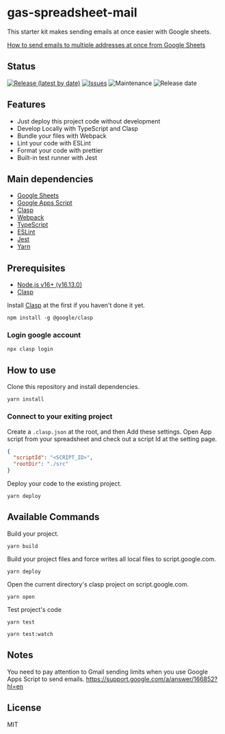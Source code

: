 # gas-spreadsheet-mail

This starter kit makes sending emails at once easier with Google sheets.

[How to send emails to multiple addresses at once from Google Sheets](https://dev.to/tim_yone/how-to-send-emails-to-multiple-addresses-at-once-from-google-sheets-51jl)

## Status

[![Release (latest by date)](https://img.shields.io/github/v/release/Kazuki-tam/gas-spreadsheet-mail)](https://github.com/Kazuki-tam/gas-spreadsheet-mail/releases/tag/v0.0.1)
[![Issues](https://img.shields.io/github/issues/Kazuki-tam/gas-spreadsheet-mail)](https://github.com/Kazuki-tam/gas-spreadsheet-mail/issues)
![Maintenance](https://img.shields.io/maintenance/yes/2022)
![Release date](https://img.shields.io/github/release-date/Kazuki-tam/gas-spreadsheet-mail)

## Features
- Just deploy this project code without development 
- Develop Locally with TypeScript and Clasp
- Bundle your files with Webpack
- Lint your code with ESLint
- Format your code with prettier
- Built-in test runner with Jest

## Main dependencies

- [Google Sheets](https://www.google.com/intl/en/sheets/about/)
- [Google Apps Script](https://workspace.google.co.jp/intl/ja/products/apps-script/)
- [Clasp](https://github.com/google/clasp)
- [Webpack](https://webpack.js.org/)
- [TypeScript](https://www.typescriptlang.org/)
- [ESLint](https://eslint.org/)
- [Jest](https://jestjs.io/)
- [Yarn](https://yarnpkg.com/)

## Prerequisites

- [Node.js v16+ (v16.13.0)](https://nodejs.org/en/)
- [Clasp](https://github.com/google/clasp)

Install [Clasp](https://github.com/google/clasp) at the first if you haven't done it yet.

```shell
npm install -g @google/clasp
```

### Login google account

```shell
npx clasp login
```

## How to use

Clone this repository and install dependencies.

```shell
yarn install
```

### Connect to your exiting project

Create a `.clasp.json` at the root, and then Add these settings.
Open App script from your spreadsheet and check out a script Id at the setting page.

```json
{
  "scriptId": "<SCRIPT_ID>",
  "rootDir": "./src"
}
```

Deploy your code to the existing project.

```shell
yarn deploy
```

## Available Commands

Build your project.

```shell
yarn build
```

Build your project files and force writes all local files to script.google.com.

```shell
yarn deploy
```

Open the current directory's clasp project on script.google.com.

```shell
yarn open
```

Test project's code

```shell
yarn test
```

```shell
yarn test:watch
```

## Notes
You need to pay attention to Gmail sending limits when you use Google Apps Script to send emails.
https://support.google.com/a/answer/166852?hl=en

## License
MIT